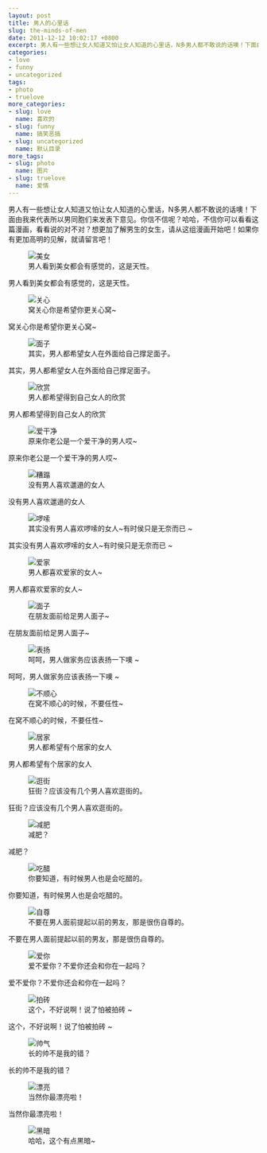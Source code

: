 ```yaml
---
layout: post
title: 男人的心里话
slug: the-minds-of-men
date: 2011-12-12 10:02:17 +0800
excerpt: 男人有一些想让女人知道又怕让女人知道的心里话，N多男人都不敢说的话噢！下面由我来代表所以男同胞们来发表下意见。你信不信呢？哈哈，不信你可以看看这篇漫画，看看说的对不对？想更加了解男生的女生，请从这组漫画开始吧！如果你有更加高明的见解，就请留言吧！
categories:
- love
- funny
- uncategorized
tags:
- photo
- truelove
more_categories:
- slug: love
  name: 喜欢的
- slug: funny
  name: 搞笑恶搞
- slug: uncategorized
  name: 默认目录
more_tags:
- slug: photo
  name: 图片
- slug: truelove
  name: 爱情
---
```


男人有一些想让女人知道又怕让女人知道的心里话，N多男人都不敢说的话噢！下面由我来代表所以男同胞们来发表下意见。你信不信呢？哈哈，不信你可以看看这篇漫画，看看说的对不对？想更加了解男生的女生，请从这组漫画开始吧！如果你有更加高明的见解，就请留言吧！

<figure>
	<img src="{{ site.path.uploads }}2011/12/12/the-minds-of-men/1.jpg" alt="美女" />
	<figcaption>
		男人看到美女都会有感觉的，这是天性。
	</figcaption>
</figure>

男人看到美女都会有感觉的，这是天性。


<figure>
	<img src="{{ site.path.uploads }}2011/12/12/the-minds-of-men/2.jpg" alt="关心" />
	<figcaption>
		窝关心你是希望你更关心窝~
	</figcaption>
</figure>

窝关心你是希望你更关心窝~

<figure>
	<img src="{{ site.path.uploads }}2011/12/12/the-minds-of-men/3.jpg" alt="面子" />
	<figcaption>
		其实，男人都希望女人在外面给自己撑足面子。
	</figcaption>
</figure>

其实，男人都希望女人在外面给自己撑足面子。

<figure>
	<img src="{{ site.path.uploads }}2011/12/12/the-minds-of-men/4.jpg" alt="欣赏" />
	<figcaption>
		男人都希望得到自己女人的欣赏
	</figcaption>
</figure>

男人都希望得到自己女人的欣赏

<figure>
	<img src="{{ site.path.uploads }}2011/12/12/the-minds-of-men/5.jpg" alt="爱干净" />
	<figcaption>
		原来你老公是一个爱干净的男人哎~
	</figcaption>
</figure>

原来你老公是一个爱干净的男人哎~

<figure>
	<img src="{{ site.path.uploads }}2011/12/12/the-minds-of-men/6.jpg" alt="糟蹋" />
	<figcaption>
		没有男人喜欢邋遢的女人
	</figcaption>
</figure>

没有男人喜欢邋遢的女人

<figure>
	<img src="{{ site.path.uploads }}2011/12/12/the-minds-of-men/7.jpg" alt="啰嗦" />
	<figcaption>
		其实没有男人喜欢啰嗦的女人~有时侯只是无奈而已 ~
	</figcaption>
</figure>

其实没有男人喜欢啰嗦的女人~有时侯只是无奈而已 ~

<figure>
	<img src="{{ site.path.uploads }}2011/12/12/the-minds-of-men/8.jpg" alt="爱家" />
	<figcaption>
		男人都喜欢爱家的女人~
	</figcaption>
</figure>

男人都喜欢爱家的女人~

<figure>
	<img src="{{ site.path.uploads }}2011/12/12/the-minds-of-men/9.jpg" alt="面子" />
	<figcaption>
		在朋友面前给足男人面子~
	</figcaption>
</figure>

在朋友面前给足男人面子~

<figure>
	<img src="{{ site.path.uploads }}2011/12/12/the-minds-of-men/10.jpg" alt="表扬" />
	<figcaption>
		呵呵，男人做家务应该表扬一下噢 ~
	</figcaption>
</figure>

呵呵，男人做家务应该表扬一下噢 ~

<figure>
	<img src="{{ site.path.uploads }}2011/12/12/the-minds-of-men/11.jpg" alt="不顺心" />
	<figcaption>
		在窝不顺心的时候，不要任性~
	</figcaption>
</figure>

在窝不顺心的时候，不要任性~

<figure>
	<img src="{{ site.path.uploads }}2011/12/12/the-minds-of-men/12.jpg" alt="居家" />
	<figcaption>
		男人都希望有个居家的女人
	</figcaption>
</figure>

男人都希望有个居家的女人

<figure>
	<img src="{{ site.path.uploads }}2011/12/12/the-minds-of-men/13.jpg" alt="逛街" />
	<figcaption>
		狂街？应该没有几个男人喜欢逛街的。
	</figcaption>
</figure>

狂街？应该没有几个男人喜欢逛街的。

<figure>
	<img src="{{ site.path.uploads }}2011/12/12/the-minds-of-men/14.jpg" alt="减肥" />
	<figcaption>
		减肥？
	</figcaption>
</figure>

减肥？

<figure>
	<img src="{{ site.path.uploads }}2011/12/12/the-minds-of-men/15.jpg" alt="吃醋" />
	<figcaption>
		你要知道，有时候男人也是会吃醋的。
	</figcaption>
</figure>

你要知道，有时候男人也是会吃醋的。

<figure>
	<img src="{{ site.path.uploads }}2011/12/12/the-minds-of-men/16.jpg" alt="自尊" />
	<figcaption>
		不要在男人面前提起以前的男友，那是很伤自尊的。
	</figcaption>
</figure>

不要在男人面前提起以前的男友，那是很伤自尊的。

<figure>
	<img src="{{ site.path.uploads }}2011/12/12/the-minds-of-men/17.jpg" alt="爱你" />
	<figcaption>
		爱不爱你？不爱你还会和你在一起吗？
	</figcaption>
</figure>

爱不爱你？不爱你还会和你在一起吗？

<figure>
	<img src="{{ site.path.uploads }}2011/12/12/the-minds-of-men/18.jpg" alt="拍砖" />
	<figcaption>
		这个，不好说啊！说了怕被拍砖 ~
	</figcaption>
</figure>

这个，不好说啊！说了怕被拍砖 ~

<figure>
	<img src="{{ site.path.uploads }}2011/12/12/the-minds-of-men/19.jpg" alt="帅气" />
	<figcaption>
		长的帅不是我的错？
	</figcaption>
</figure>

长的帅不是我的错？

<figure>
	<img src="{{ site.path.uploads }}2011/12/12/the-minds-of-men/20.jpg" alt="漂亮" />
	<figcaption>
		当然你最漂亮啦！
	</figcaption>
</figure>

当然你最漂亮啦！

<figure>
	<img src="{{ site.path.uploads }}2011/12/12/the-minds-of-men/21.jpg" alt="黑暗" />
	<figcaption>
		哈哈，这个有点黑暗~
	</figcaption>
</figure>
